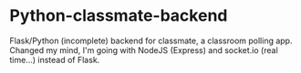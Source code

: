 # Python-classmate-backend

Flask/Python (incomplete) backend for classmate, a classroom polling app. Changed my mind, I'm going with NodeJS (Express) and socket.io (real time...) instead of Flask.
